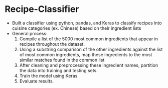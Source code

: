 # Recipe-Classifier
- Built a classifier using python, pandas, and Keras to classify recipes into cuisine categories (ex. Chinese) based on their ingredient lists
- General process:
  1. Compile a list of the 5000 most common ingredients that appear in recipes throughout the dataset.
  2. Using a substring comparison of the other ingredients against the list of most common ingredients, map these ingredients to the most similar matches found in the common list
  3. After cleaning and preprocessing these ingredient names, partition the data into training and testing sets.
  4. Train the model using Keras
  5. Evaluate results.
